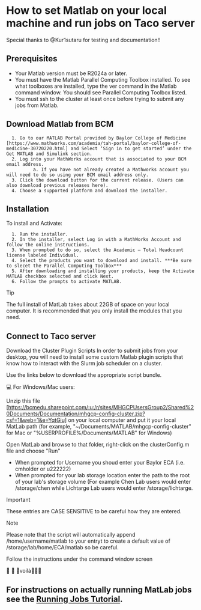 # How to set Matlab on your local machine and run jobs on Taco server
Special thanks to @Kur1sutaru for testing and documentation!!

## Prerequisites


- Your Matlab version must be R2024a or later.
- You must have the Matlab Parallel Computing Toolbox installed.  To see what toolboxes are installed, type the ver command in the Matlab command window.  You should see Parallel Computing Toolbox listed.
- You must ssh to the cluster at least once before trying to submit any jobs from Matlab.


## Download Matlab from BCM 


      1. Go to our MATLAB Portal provided by Baylor College of Medicine [https://www.mathworks.com/academia/tah-portal/baylor-college-of-medicine-30720220.html] and Select ‘Sign in to get started’ under the Get MATLAB and Simulink section.
      2. Log into your MathWorks account that is associated to your BCM email address.
              a. If you have not already created a Mathworks account you will need to do so using your BCM email address only.
      3. Click the download button for the current release. (Users can also download previous releases here).
      4. Choose a supported platform and download the installer.


## Installation


To install and Activate:

      1. Run the installer.
      2. In the installer, select Log in with a MathWorks Account and follow the online instructions.
      3. When prompted to do so, select the Academic – Total Headcount license labeled Individual.
      4. Select the products you want to download and install. ***Be sure to slecet the Parallel Computing Toolbox***
      5. After downloading and installing your products, keep the Activate MATLAB checkbox selected and click Next.
      6. Follow the prompts to activate MATLAB.
> [!TIP]
> The full install of MatLab takes about 22GB of space on your local computer.  It is recommended that you only install the modules that you need.


## Connect to Taco server

Download the Cluster Plugin Scripts
In order to submit jobs from your desktop, you will need to install some custom Matlab plugin scripts that know how to interact with the Slurm job scheduler on a cluster.  

Use the links below to download the appropriate script bundle.

💻 For Windows/Mac users:


Unzip this file [https://bcmedu.sharepoint.com/:u:/r/sites/MHGCPUsersGroup2/Shared%20Documents/Documentation/mhgcp-config-cluster.zip?csf=1&web=1&e=YqtGiu] on your local computer and put it your local MatLab path (for example, "~/Documents/MATLAB/mhgcp-config-cluster" for Mac or "%USERPROFILE%/Documents/MATLAB" for Windows)

Open MatLab and browse to that folder, right-click on the clusterConfig.m file and choose "Run"

- When prompted for Username you shoud enter your Baylor ECA (i.e. cmholder or u222222)
- When prompted for your lab storage location enter the path to the root of your lab's storage volume (For example Chen Lab users would enter /storage/chen while Lichtarge Lab users would enter /storage/lichtarge.
> [!IMPORTANT]
> These entries are CASE SENSITIVE to be careful how they are entered.

> [!NOTE]
> Please note that the script will automatically append /home/username/matlab to your entryt to create a default value of /storage/lab/home/ECA/matlab so be careful.

Follow the instructions under the command window screen

💃 💃 💃voilà💃💃💃

## For instructions on actually running MatLab jobs see the [Running Jobs Tutorial](./runningmatlabjobs.md).



